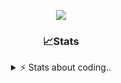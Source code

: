 <div align="center">
  
<p align="center">
  <img src="https://lanyard.cnrad.dev/api/1018290650602553364" />
</p>

### 📈Stats
<details>
    <summary> ⚡ Stats about coding.. </> </summary>
    <br/>

<!--START_SECTION:waka-->
![Code Time](http://img.shields.io/badge/Code%20Time-29%20hrs%2049%20mins-blue)

![Profile Views](http://img.shields.io/badge/Profile%20Views-24-blue)

**🐱 My GitHub Data** 

> 📦 955.5 kB Used in GitHub's Storage 
 > 
> 🏆 101 Contributions in the Year 2024
 > 
> 💼 Opted to Hire
 > 
> 📜 5 Public Repositories 
 > 
> 🔑 17 Private Repositories 
 > 
**I'm a Night 🦉** 

```text
🌞 Morning                26 commits          ██░░░░░░░░░░░░░░░░░░░░░░░   06.30 % 
🌆 Daytime                178 commits         ███████████░░░░░░░░░░░░░░   43.10 % 
🌃 Evening                168 commits         ██████████░░░░░░░░░░░░░░░   40.68 % 
🌙 Night                  41 commits          ██░░░░░░░░░░░░░░░░░░░░░░░   09.93 % 
```
📅 **I'm Most Productive on Sunday** 

```text
Monday                   23 commits          █░░░░░░░░░░░░░░░░░░░░░░░░   05.57 % 
Tuesday                  45 commits          ███░░░░░░░░░░░░░░░░░░░░░░   10.90 % 
Wednesday                72 commits          ████░░░░░░░░░░░░░░░░░░░░░   17.43 % 
Thursday                 67 commits          ████░░░░░░░░░░░░░░░░░░░░░   16.22 % 
Friday                   50 commits          ███░░░░░░░░░░░░░░░░░░░░░░   12.11 % 
Saturday                 71 commits          ████░░░░░░░░░░░░░░░░░░░░░   17.19 % 
Sunday                   85 commits          █████░░░░░░░░░░░░░░░░░░░░   20.58 % 
```


📊 **This Week I Spent My Time On** 

```text
🕑︎ Time Zone: Europe/Berlin

💬 Programming Languages: 
No Activity Tracked This Week

🔥 Editors: 
No Activity Tracked This Week

🐱‍💻 Projects: 
No Activity Tracked This Week

💻 Operating System: 
No Activity Tracked This Week
```

**I Mostly Code in JavaScript** 

```text
JavaScript               8 repos             ██████████░░░░░░░░░░░░░░░   40.00 % 
Lua                      4 repos             █████░░░░░░░░░░░░░░░░░░░░   20.00 % 
Python                   3 repos             ████░░░░░░░░░░░░░░░░░░░░░   15.00 % 
TypeScript               2 repos             ██░░░░░░░░░░░░░░░░░░░░░░░   10.00 % 
HTML                     1 repo              █░░░░░░░░░░░░░░░░░░░░░░░░   05.00 % 
```




 Last Updated on 25/09/2024 20:20:37 UTC
<!--END_SECTION:waka-->
</details>
